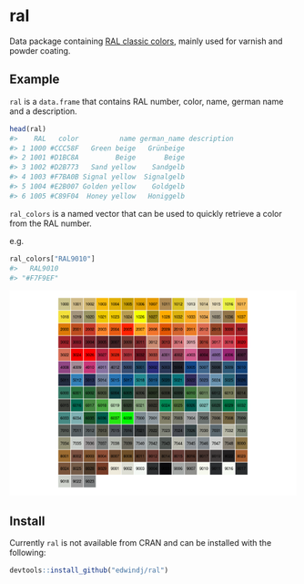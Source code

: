 
<!-- README.md is generated from README.Rmd. Please edit that file -->
ral
===

Data package containing [RAL classic colors](https://en.wikipedia.org/wiki/RAL_colour_standard), mainly used for varnish and powder coating.

Example
-------

`ral` is a `data.frame` that contains RAL number, color, name, german name and a description.

``` r
head(ral)
#>    RAL   color          name german_name description
#> 1 1000 #CCC58F   Green beige   Grünbeige            
#> 2 1001 #D1BC8A         Beige       Beige            
#> 3 1002 #D2B773   Sand yellow    Sandgelb            
#> 4 1003 #F7BA0B Signal yellow  Signalgelb            
#> 5 1004 #E2B007 Golden yellow    Goldgelb            
#> 6 1005 #C89F04  Honey yellow   Honiggelb
```

`ral_colors` is a named vector that can be used to quickly retrieve a color from the RAL number.

e.g.

``` r
ral_colors["RAL9010"]
#>   RAL9010 
#> "#F7F9EF"
```

![](README-color%20table-1.png)

Install
-------

Currently `ral` is not available from CRAN and can be installed with the following:

``` r
devtools::install_github("edwindj/ral")
```
